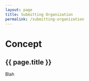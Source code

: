```yaml
---
layout: page
title: Submitting Organization
permalink: /submitting-organization
---
```

# Concept

## {{ page.title }}

Blah